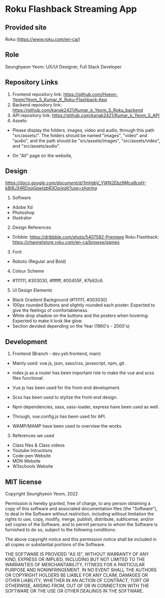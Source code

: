 # Roku Flashback Streaming App

## Provided site
Roku (https://www.roku.com/en-ca/)

## Role
Seunghyeon Yeom: UX/UI Designer, Full Stack Developer

## Repository Links
1. Frontend repository link: https://github.com/Hyeon-Yeom/Yeom_S_Kumar_K_Roku-Flashback-App
2. Backend repository link: https://github.com/kanak2421/Kumar_k_Yeom_S_Roku_backend
3. API repository link: https://github.com/kanak2421/Kumar_k_Yeom_S_API
4. Assets:

* Please display the folders, images, video and audio, through this path "src/assets/".
The folders should be named "images", "video" and "audio", and the path should be "src/assets/images", "src/assets/video", and "src/assets/audio".

* On "All" page on the website,

## Design
*https://docs.google.com/document/d/1mVgbV_YWN2Ebz9Mcq8cpH-kBl8J34RDsqGawIzbR3Oo/edit?usp=sharing*

1.	Software
-	Adobe Xd
-	Photoshop
-	Illustrator

2.  Design References
-   Dribble: https://dribbble.com/shots/5407592-Premiere
    Roku Flashback: https://channelstore.roku.com/en-ca/browse/games

3.	Font
-	Roboto (Regular and Bold)

4.	Colour Scheme
-   #111111, #303030, #ffffff, #00455F, #7b92c6.

5.  UI Design Elements
-   Black Gradient Background (#111111, #303030)
-	100px rounded Buttons and slightly rounded each poster: Expected to give the feelings of comfortableness.
-   White drop shadow on the buttons and the posters when hovering: Expected to make it look like glow.
-   Section devided depending on the Year (1960's - 2000's)

## Development
1. Frontend (Branch - dev.ysh.frontend, main)

-   Mainly used: vue.js, json, sass/css, javascript, npm, git.

-   index.js as a router has been important role to make the vue and scss files functional.
-   Vue.js has been used for the front-end development.
-   Scss has been used to stylize the front-end design.
-   Npm dependencies, sass, sass-loader, express have been used as well.
-   Through, vue.config.js has been used for API.
-   WAMP/MAMP have been used to overview the works.

3. References we used
- Class files & Class videos
- Youtube Intructions
- Code-pen Website
- MDN Website
- W3schools Website

## MIT license

Copyright Seunghyeon Yeom, 2022

Permission is hereby granted, free of charge, to any person obtaining
a copy of this software and associated documentation files (the
"Software"), to deal in the Software without restriction, including
without limitation the rights to use, copy, modify, merge, publish,
distribute, sublicense, and/or sell copies of the Software, and to
permit persons to whom the Software is furnished to do so, subject to
the following conditions:

The above copyright notice and this permission notice shall be
included in all copies or substantial portions of the Software.

THE SOFTWARE IS PROVIDED "AS IS", WITHOUT WARRANTY OF ANY KIND,
EXPRESS OR IMPLIED, INCLUDING BUT NOT LIMITED TO THE WARRANTIES OF
MERCHANTABILITY, FITNESS FOR A PARTICULAR PURPOSE AND
NONINFRINGEMENT. IN NO EVENT SHALL THE AUTHORS OR COPYRIGHT HOLDERS BE
LIABLE FOR ANY CLAIM, DAMAGES OR OTHER LIABILITY, WHETHER IN AN ACTION
OF CONTRACT, TORT OR OTHERWISE, ARISING FROM, OUT OF OR IN CONNECTION
WITH THE SOFTWARE OR THE USE OR OTHER DEALINGS IN THE SOFTWARE.
